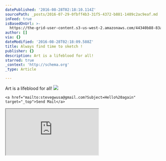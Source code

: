 ```yaml
---
datePublished: '2016-08-28T02:18:10.114Z'
sourcePath: _posts/2016-07-29-0fbff4b3-31f5-4372-b881-1489c2ac9eaf.md
inFeed: true
isBasedOnUrl: >-
  https://the-grid-user-content.s3-us-west-2.amazonaws.com/44340b88-83aa-42b4-ac28-9bfb0d587719.png
author: []
via: {}
dateModified: '2016-08-28T02:18:09.588Z'
title: Always find time to sketch !
publisher: {}
description: Art is a lifeblood for all!
starred: true
_context: 'http://schema.org'
_type: Article

---
```

Art is a lifeblood for all!
![](https://the-grid-user-content.s3-us-west-2.amazonaws.com/44340b88-83aa-42b4-ac28-9bfb0d587719.png)

    <a href="mailto:stevegwusa@gmail.com?Subject=Hello%20again" target="_top">Send Mail</a>

<iframe src="https://the-grid.github.io/ed-userhtml/?g=eJzjAgAACwAL" style=""></iframe>
